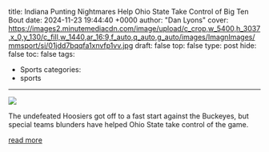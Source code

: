 title: Indiana Punting Nightmares Help Ohio State Take Control of Big Ten Bout
date: 2024-11-23 19:44:40 +0000
author: "Dan Lyons"
cover: https://images2.minutemediacdn.com/image/upload/c_crop,w_5400,h_3037,x_0,y_130/c_fill,w_1440,ar_16:9,f_auto,q_auto,g_auto/images/ImagnImages/mmsport/si/01jdd7bqqfa1xnvfp1vv.jpg
draft: false
top: false
type: post
hide: false
toc: false
tags:
  - Sports
categories:
  - sports
---

![](https://images2.minutemediacdn.com/image/upload/c_crop,w_5400,h_3037,x_0,y_130/c_fill,w_1440,ar_16:9,f_auto,q_auto,g_auto/images/ImagnImages/mmsport/si/01jdd7bqqfa1xnvfp1vv.jpg)

The undefeated Hoosiers got off to a fast start against the Buckeyes, but special teams blunders have helped Ohio State take control of the game.

[read more](https://www.si.com/college-football/indiana-punting-nightmares-ohio-statebig-ten-bout)
